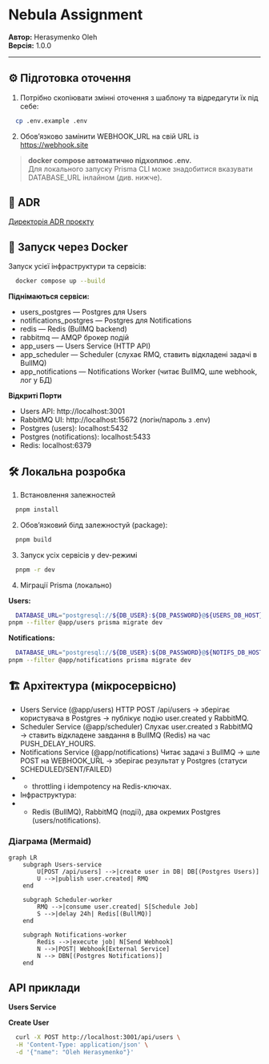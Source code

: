 # Nebula Assignment

**Автор:** Herasymenko Oleh  
**Версія:** 1.0.0

---

## ⚙️ Підготовка оточення

1) Потрібно скопіювати змінні оточення з шаблону та відредагути їх під себе:
```bash
  cp .env.example .env
```

2) Обов’язково замінити WEBHOOK_URL на свій URL із https://webhook.site

> **docker compose автоматично підхоплює .env.**   
> Для локального запуску Prisma CLI може знадобитися вказувати DATABASE_URL інлайном (див. нижче).   


## 📂 ADR
[Директорія ADR проєкту](./adr/)


## 🚀 Запуск через Docker

Запуск усієї інфраструктури та сервісів:

```bash
  docker compose up --build
```

**Піднімаються сервіси:**
-	users_postgres — Postgres для Users
-	notifications_postgres — Postgres для Notifications
-	redis — Redis (BullMQ backend)
-	rabbitmq — AMQP брокер подій
-	app_users — Users Service (HTTP API)
-	app_scheduler — Scheduler (слухає RMQ, ставить відкладені задачі в BullMQ)
-	app_notifications — Notifications Worker (читає BullMQ, шле webhook, лог у БД)

**Відкриті Порти**
- Users API: http://localhost:3001
- RabbitMQ UI: http://localhost:15672 (логін/пароль з .env)
-	Postgres (users): localhost:5432
-	Postgres (notifications): localhost:5433
-	Redis: localhost:6379

## 🛠 Локальна розробка

1) Встановлення залежностей
```bash
  pnpm install
```

2) Обовʼязковий білд залежностуй (package):
```bash
  pnpm build
```

3) Запуск усіх сервісів у dev-режимі
```bash
  pnpm -r dev
```

4) Міграції Prisma (локально)

**Users:**
```bash
  DATABASE_URL="postgresql://${DB_USER}:${DB_PASSWORD}@${USERS_DB_HOST}:${USERS_DB_PORT}/${USERS_DB_NAME}?schema=public" \
pnpm --filter @app/users prisma migrate dev
```

**Notifications:**
```bash
  DATABASE_URL="postgresql://${DB_USER}:${DB_PASSWORD}@${NOTIFS_DB_HOST}:${NOTIFS_DB_PORT}/${NOTIFS_DB_NAME}?schema=public" \
pnpm --filter @app/notifications prisma migrate dev
```

## 🏗 Архітектура (мікросервісно)

-	Users Service (@app/users)
HTTP POST /api/users → зберігає користувача в Postgres → публікує подію user.created у RabbitMQ.
- Scheduler Service (@app/scheduler)
Слухає user.created з RabbitMQ → ставить відкладене завдання в BullMQ (Redis) на час PUSH_DELAY_HOURS.
-	Notifications Service (@app/notifications)
Читає задачі з BullMQ → шле POST на WEBHOOK_URL → зберігає результат у Postgres (статуси SCHEDULED/SENT/FAILED)
- - throttling і idempotency на Redis-ключах.
- Інфраструктура:
- - Redis (BullMQ), RabbitMQ (події), два окремих Postgres (users/notifications).

### Діаграма (Mermaid)
```mermaid
graph LR
    subgraph Users-service
        U[POST /api/users] -->|create user in DB| DB[(Postgres Users)]
        U -->|publish user.created| RMQ
    end

    subgraph Scheduler-worker
        RMQ -->|consume user.created| S[Schedule Job]
        S -->|delay 24h| Redis[(BullMQ)]
    end

    subgraph Notifications-worker
        Redis -->|execute job| N[Send Webhook]
        N -->|POST| Webhook[External Service]
        N --> DBN[(Postgres Notifications)]
    end
```


## API приклади

**Users Service**

**Create User**
```bash
  curl -X POST http://localhost:3001/api/users \
  -H 'Content-Type: application/json' \
  -d '{"name": "Oleh Herasymenko"}'
```

